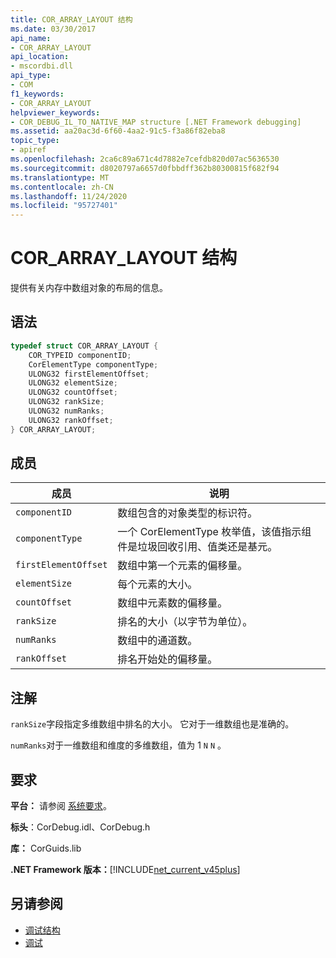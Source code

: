 ```yaml
---
title: COR_ARRAY_LAYOUT 结构
ms.date: 03/30/2017
api_name:
- COR_ARRAY_LAYOUT
api_location:
- mscordbi.dll
api_type:
- COM
f1_keywords:
- COR_ARRAY_LAYOUT
helpviewer_keywords:
- COR_DEBUG_IL_TO_NATIVE_MAP structure [.NET Framework debugging]
ms.assetid: aa20ac3d-6f60-4aa2-91c5-f3a86f82eba8
topic_type:
- apiref
ms.openlocfilehash: 2ca6c89a671c4d7882e7cefdb820d07ac5636530
ms.sourcegitcommit: d8020797a6657d0fbbdff362b80300815f682f94
ms.translationtype: MT
ms.contentlocale: zh-CN
ms.lasthandoff: 11/24/2020
ms.locfileid: "95727401"
---
```

# <a name="cor_array_layout-structure"></a>COR_ARRAY_LAYOUT 结构

提供有关内存中数组对象的布局的信息。  
  
## <a name="syntax"></a>语法  
  
```cpp  
typedef struct COR_ARRAY_LAYOUT {  
    COR_TYPEID componentID;  
    CorElementType componentType;  
    ULONG32 firstElementOffset;  
    ULONG32 elementSize;  
    ULONG32 countOffset;
    ULONG32 rankSize;
    ULONG32 numRanks;
    ULONG32 rankOffset;
} COR_ARRAY_LAYOUT;  
```  
  
## <a name="members"></a>成员  
  
|成员|说明|  
|------------|-----------------|  
|`componentID`|数组包含的对象类型的标识符。|  
|`componentType`|一个 CorElementType 枚举值，该值指示组件是垃圾回收引用、值类还是基元。|  
|`firstElementOffset`|数组中第一个元素的偏移量。|  
|`elementSize`|每个元素的大小。|  
|`countOffset`|数组中元素数的偏移量。|  
|`rankSize`|排名的大小（以字节为单位）。|  
|`numRanks`|数组中的通道数。|  
|`rankOffset`|排名开始处的偏移量。|  
  
## <a name="remarks"></a>注解  

 `rankSize`字段指定多维数组中排名的大小。 它对于一维数组也是准确的。  
  
 `numRanks`对于一维数组和维度的多维数组，值为 1 `N` `N` 。  
  
## <a name="requirements"></a>要求  

 **平台：** 请参阅 [系统要求](../../get-started/system-requirements.md)。  
  
 **标头**：CorDebug.idl、CorDebug.h  
  
 **库：** CorGuids.lib  
  
 **.NET Framework 版本：**[!INCLUDE[net_current_v45plus](../../../../includes/net-current-v45plus-md.md)]  
  
## <a name="see-also"></a>另请参阅

- [调试结构](debugging-structures.md)
- [调试](index.md)
